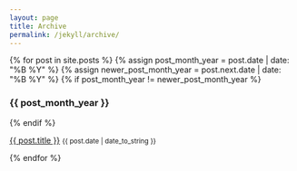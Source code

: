 ```yaml
---
layout: page
title: Archive
permalink: /jekyll/archive/
---
```


<div class="page-archive">
{% for post in site.posts %}
  {% assign post_month_year = post.date | date: "%B %Y" %}
  {% assign newer_post_month_year = post.next.date | date: "%B %Y" %}
  {% if post_month_year != newer_post_month_year %}
    <h3 class="section-header-archive">
      {{ post_month_year }}
    </h3>
  {% endif %}
  <p>
    <a href="{{ post.url }}" class="post-title-archive">{{ post.title }}</a>
    <small class="text-muted">{{ post.date | date_to_string }}</small>
  </p>
{% endfor %}
</div>
